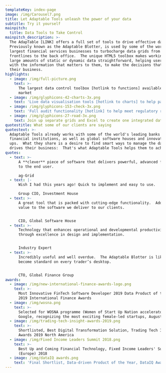 ```yaml
---
templateKey: index-page
image: /img/Carousel7.png
title: Let Adaptable Tools unleash the power of your data
subtitle: Try it yourself
mainpitch:
  title: Data Tools to Take Control
mainpitch_description: >-
  The AdapTable [LINK] offers a full set of tools to drive effective data use. 
  Previously known as the Adaptable Blotter, is used by some of the world's
  largest financial services businesses to turbocharge data grids from the
  frontlines to the back office.  The unique HTML5 toolbox makes working from
  large amounts of static or dynamic data straightforward, helping users work
  with the information that matters to them, to make the decisions that drive
  their business.
highlights:
  - image: /img/full-picture.png
    text: >-
      The largest data control toolbox [hotlink to functions] available in the
      market
  - image: /img/glyphicons-42-charts-3x.png
    text: 'Live data visualisation tools [hotlink to charts] to help patterns emerge '
  - image: /img/glyphicons-153-check-3x.png
    text: 'Full audit functionality [hotlink] to help meet regulatory requirements'
  - image: /img/glyphicons-27-road-3x.png
    text: Join up separate grids and Excel to create one integrated data universe
quotestitle: What some of our clients are saying
quotestext: >-
  Adaptable Tools already works with some of the world's leading banks and
  financial institutions, as well as global software houses and innovative start
  ups.  What they share is a desire to find smart ways to manage the data that
  drives their business:  That's what Adaptable Tools helps them to achieve.
quotes:
  - text: >-
      A **clever** piece of software that delivers powerful, advanced functionality
      to the end user.​

      ag-Grid
  - text: |-
      Wish I had this years ago! Quick to implement and easy to use.

      Group CIO, Investment House
  - text: >-
      A great tool that is packed with cutting-edge functionality.  Adds real
      value to the software we deliver to our clients.


      CIO, Global Software House
  - text: >-
      Technology that enhances operational and developmental productivity
      through excellence in design and implementation.


      Industry Expert
  - text: >-
      Incredibly useful and well overdue.  The Adaptable Blotter is likely to
      become standard on every trader’s desktop.


      CTO, Global Finance Group
awards:
  - image: /img/new-international-finance-awards-logo.png
    text: >-
      Most Innovative FinTech Software Developer 2019 Data Product of the Year,
      2019 International Finance Awards
  - image: /img/wosna.png
    text: >-
      Selected for WOSNA programme (Women of Start Up Nation accelerator) at
      Google, recognizing the most exciting female-led startups, August 2019
  - image: /img/trading-tech-insight-awards-2019.png
    text: >-
      Shortlisted, Best Digital Transformation Solution, Trading Tech Insight
      Awards 2019 North America
  - image: /img/Fixed Income Leaders Summit 2018.png
    text: >-
      Best Up and Coming Financial Technology, Fixed Income Leaders' Summit
      (Europe) 2018
  - image: /img/dataIQ awards.png
    text: 'Final Shortlist, Data-driven Product of the Year, DataIQ Awards 2019'
---
```

